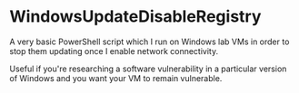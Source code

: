 # WindowsUpdateDisableRegistry
A very basic PowerShell script which I run on Windows lab VMs in order to stop them updating once I enable network connectivity. 

Useful if you're researching a software vulnerability in a particular version of Windows and you want your VM to remain vulnerable.


